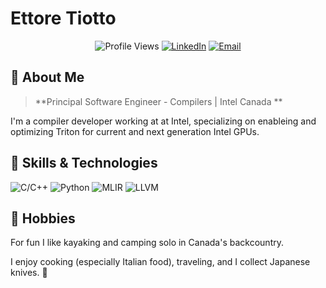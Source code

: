 # Ettore Tiotto

<div align="center">

![Profile Views](https://komarev.com/ghpvc/?username=etiotto&color=blueviolet)
[![LinkedIn](https://img.shields.io/badge/LinkedIn-Connect-blue?style=flat-square&logo=linkedin)](https://www.linkedin.com/in/ettore-tiotto-60170b39/)
[![Email](https://img.shields.io/badge/Email-Contact-red?style=flat-square&logo=gmail)](mailto:etiotto@gmail.com)

</div>

## 👋 About Me

> **Principal Software Engineer - Compilers | Intel Canada **

I'm a compiler developer working at at Intel, specializing on enableing and optimizing Triton for current and next generation Intel GPUs.

## 🚀 Skills & Technologies

<div>

![C/C++](https://img.shields.io/badge/C++-ED8B00?style=for-the-badge&logo=C++&logoColor=white)
![Python](https://img.shields.io/badge/Python-3776AB?style=for-the-badge&logo=python&logoColor=white)
![MLIR](https://img.shields.io/badge/MLIR-CB8T20?style=for-the-badge&logo=MLIR&logoColor=white)
![LLVM](https://img.shields.io/badge/LLVM-ED4B10?style=for-the-badge&logo=LLVM&logoColor=white)

</div>

## 🎨 Hobbies

<div>

For fun I like kayaking and camping solo in Canada's backcountry. 

I enjoy cooking (especially Italian food), traveling, and I collect Japanese knives. 🌟


<!--
**etiotto/etiotto** is a ✨ _special_ ✨ repository because its `README.md` (this file) appears on your GitHub profile.

Here are some ideas to get you started:

- 🔭 I’m currently working on ...
- 🌱 I’m currently learning ...
- 👯 I’m looking to collaborate on ...
- 🤔 I’m looking for help with ...
- 💬 Ask me about ...
- 📫 How to reach me: ...
- 😄 Pronouns: ...
- ⚡ Fun fact: ...
-->
